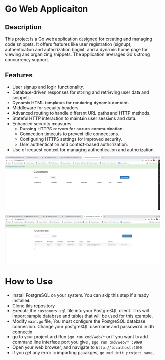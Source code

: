 # Go Web Applicaiton 

## Description

This project is a Go web application designed for creating and managing code snippets. It offers features like user registration (signup), authentication and authorization (login), and a dynamic home page for viewing and organizing snippets. The application leverages Go's strong concurrency support.

## Features

- User signup and login functionality.
- Database-driven responses for storing and retrieving user data and snippets.
- Dynamic HTML templates for rendering dynamic content.
- Middleware for security headers. 
- Advanced routing to handle different URL paths and HTTP methods.
- Stateful HTTP interaction to maintain user sessions and data.
- Enhanced security measures:
  - Running HTTPS servers for secure communication.
  - Connection timeouts to prevent idle connections.
  - Configuring HTTPS settings for improved security.
  - User authentication and context-based authorization.
- Use of request context for managing authentication and authorization.




![2.png](https://github.com/chittibc/go_pg_crud/blob/master/2.png)


![1.png](https://github.com/chittibc/go_pg_crud/blob/master/1.png)

# How to Use

* Install PostgreSQL on your system. You can skip this step if already installed.
* Clone this repository.
* Execute the `customers.sql` file into your PostgreSQL client. This will import sample database and tables that will be used for this example.
* Modify `main.go` file, You must configure the PostgreSQL database connection. Change your postgreSQL username and passoword in db connectin. 
* go to your project and Run `$go run cmd/web/*` or if you want to add command line interface port you give , `$go run cmd/web/* :9999` 
* Open your web browser, and navigate to `http://localhost:4000`
* if you get any error in importing pacakges, `go mod init project_name`, 
